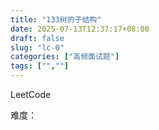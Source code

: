 ```yaml
---
title: "133树的子结构"
date: 2025-07-13T12:37:17+08:00
draft: false
slug: "lc-0"
categories: ["高频面试题"]
tags: ["",""]
---
```


LeetCode

难度：

<!--more-->

```cpp

```
